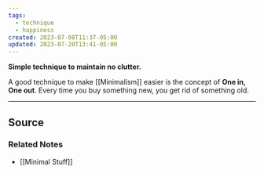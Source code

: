 ```yaml
---
tags:
  - technique
  - happiness
created: 2023-07-08T11:37-05:00
updated: 2023-07-20T13:41-05:00
---
```

**Simple technique to maintain no clutter.**

A good technique to make [[Minimalism]] easier is the concept of **One in, One out**. Every time you buy something new, you get rid of something old. 

---

## Source


### Related Notes
- [[Minimal Stuff]]